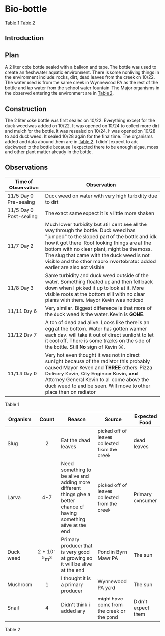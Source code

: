 # Bio-bottle

[Table 1]
[Table 2]
## Introduction

## Plan

A 2 liter coke bottle sealed with a balloon and tape. The bottle was used to create an freshwater aquatic environment. There is some nonliving things in the environment include: rocks, dirt, dead leaves from the creek on 10/22. The water used is from the same creek in Wynnewood PA as the rest of the bottle and tap water from the school water fountain. The Major organisms in the observed entering the environment are in [Table 2].


## Construction

The 2 liter coke bottle was first sealed on 10/22. Everything except for the duck weed was added on 10/22. It was opened on 10/24 to collect more dirt and mulch for the bottle. It was resealed on 10/24. It was opened on 10/28 to add duck weed. It sealed 10/28 again for the final time. The organisms added and data abound them are in [Table 2]. I didn't expect to add duckweed to the bottle because I expected there to be enough algae, moss and other plant matter already in the bottle.

## Observations

|<span id="T1"> Time of Observation </span>| Observation |
| -- | -- |
| 11/5 Day 0 Pre-sealing | Duck weed on water with very high turbidity due to dirt |
| 11/5 Day 0 Post-sealing | The exact same expect it is a little more shaken |
| 11/7 Day 2 | Much lower turbidity but still cant see all the way through the bottle. Duck weed has "jumped" to the sloped part of the bottle and idk how it got there. Root looking things are at the bottom with no clear plant, might be the moss. The slug that came with the duck weed is not visible and the other macro invertebrates added earlier are also not visible|
| 11/8 Day 3 | Same turbidity and duck weed outside of the water. Something floated up and then fell back down when I picked it up to look at it. More visible roots at the bottom still with no clear plants with them. Mayor Kevin was noticed|
| 11/11 Day 6 | Very similar. Biggest difference is that more of the duck weed is the water. Kevin is **GONE**.|
| 11/12 Day 7 | A ton of dead and alive. Looks like there is an egg at the bottom. Water has gotten warmer each day, will take it out of direct sunlight to let it cool off. There is some tracks on the side of the bottle. Still **No** sign of Kevin ☹. |
| 11/14 Day 9 | Very hot even thought it was not in direct sunlight because of the radiator this probably caused Mayor Keven and **THREE** others: Pizza Delivery Kevin, City Engineer Kevin, **and** Attorney General Kevin to all come above the duck weed to and be seen. Will move to other place then on radiator|

Table 1

|<span id="T2"> Organism </span>| Count | Reason | Source | Expected Food |
| -- | :--: | -- | -- | -- |
| Slug | 2 | Eat the dead leaves | picked off of leaves collected from the creek | dead leaves|
| Larva | 4-7 | Need something to be alive and adding more different things give a better chance of having something alive at the end | picked off of leaves collected from the creek | Primary consumer |
| Duck weed | 2 * 10<sup>-5</sup>m<sup>3</sup> | Primary producer that is very good at growing so it will be alive at the end | Pond in Byrn Mawr PA | The sun |
| Mushroom | 1 | I thought it is a primary producer | Wynnewood PA yard | The sun |
| Snail | 4 | Didn't think i added any | might have come from the creek or the pond | Didn't expect them |

Table 2

[Table 1]: README.md#T1
[Table 2]: README.md#T2
